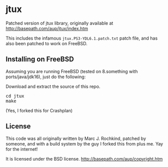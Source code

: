 jtux
====

Patched version of jtux library, originally available at http://basepath.com/aup/jtux/index.htm

This includes the infamous `jtux.PS3-YDL6.1.patch.txt` patch file, and has also been patched to work
on FreeBSD.

Installing on FreeBSD
--------------------------

Assuming you are running FreeBSD (tested on 8.something with ports/java/jdk16), just do the following:

Download and extract the source of this repo.

<pre>
cd jtux
make
</pre>

(Yes, I forked this for Crashplan)

License
-------

This code was all originally written by Marc J. Rochkind, patched by someone, and with a build system by the guy I forked this from plus me. Yay for the internet!

It is licensed under the BSD license. http://basepath.com/aup/copyright.htm

